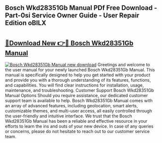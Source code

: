 ## Bosch Wkd28351Gb Manual PDf Free Download - Part-0si Service Owner Guide - User Repair Edition oBILX

# <h2><a href="http://cf15337.oget.top/?id=Bosch+Wkd28351Gb+Manual">🔗Download New 👉🔴 Bosch Wkd28351Gb Manual</a></h2>

[![Bosch Wkd28351Gb Manual new download](https://i.imgur.com/5g1atiW.png)](http://cf15337.oget.top/?id=Bosch+Wkd28351Gb+Manual)
Greetings and welcome to the user manual for your newly launched Bosch Wkd28351Gb Manual. This manual is specifically designed to help you get started with your product and provide you with a thorough understanding of its features, functions, and capabilities. You will find clear instructions for installation, usage, maintenance, and troubleshooting. Customer Support Bosch Wkd28351Gb Manual Options Should you require assistance, our dedicated customer support team is available to help. Bosch Wkd28351Gb Manual comes with an array of advanced features, including geolocation, smart alerts, customizable themes, and multi-user access, all easily controlled through the user-friendly and intuitive interface. We trust that the Bosch Wkd28351Gb Manual has been a reliable and effective resource in your efforts to learn the ins and outs of your new device. In case of any queries or concerns, please do not hesitate to reach out to our customer service team.
